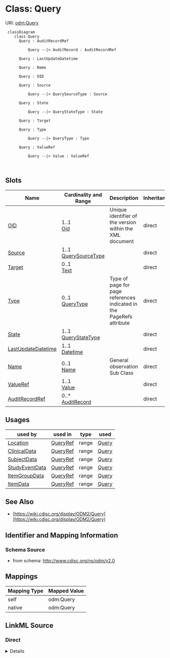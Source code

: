 # Class: Query



URI: [odm:Query](http://www.cdisc.org/ns/odm/v2.0/Query)



```mermaid
 classDiagram
    class Query
      Query : AuditRecordRef
        
          Query --|> AuditRecord : AuditRecordRef
        
      Query : LastUpdateDatetime
        
      Query : Name
        
      Query : OID
        
      Query : Source
        
          Query --|> QuerySourceType : Source
        
      Query : State
        
          Query --|> QueryStateType : State
        
      Query : Target
        
      Query : Type
        
          Query --|> QueryType : Type
        
      Query : ValueRef
        
          Query --|> Value : ValueRef
        
      
```




<!-- no inheritance hierarchy -->


## Slots

| Name | Cardinality and Range | Description | Inheritance |
| ---  | --- | --- | --- |
| [OID](OID.md) | 1..1 <br/> [Oid](Oid.md) | Unique identifier of the version within the XML document | direct |
| [Source](Source.md) | 1..1 <br/> [QuerySourceType](QuerySourceType.md) |  | direct |
| [Target](Target.md) | 0..1 <br/> [Text](Text.md) |  | direct |
| [Type](Type.md) | 0..1 <br/> [QueryType](QueryType.md) | Type of page for page references indicated in the PageRefs attribute | direct |
| [State](State.md) | 1..1 <br/> [QueryStateType](QueryStateType.md) |  | direct |
| [LastUpdateDatetime](LastUpdateDatetime.md) | 1..1 <br/> [Datetime](Datetime.md) |  | direct |
| [Name](Name.md) | 0..1 <br/> [Name](Name.md) | General observation Sub Class | direct |
| [ValueRef](ValueRef.md) | 1..1 <br/> [Value](Value.md) |  | direct |
| [AuditRecordRef](AuditRecordRef.md) | 0..* <br/> [AuditRecord](AuditRecord.md) |  | direct |





## Usages

| used by | used in | type | used |
| ---  | --- | --- | --- |
| [Location](Location.md) | [QueryRef](QueryRef.md) | range | [Query](Query.md) |
| [ClinicalData](ClinicalData.md) | [QueryRef](QueryRef.md) | range | [Query](Query.md) |
| [SubjectData](SubjectData.md) | [QueryRef](QueryRef.md) | range | [Query](Query.md) |
| [StudyEventData](StudyEventData.md) | [QueryRef](QueryRef.md) | range | [Query](Query.md) |
| [ItemGroupData](ItemGroupData.md) | [QueryRef](QueryRef.md) | range | [Query](Query.md) |
| [ItemData](ItemData.md) | [QueryRef](QueryRef.md) | range | [Query](Query.md) |






## See Also

* [https://wiki.cdisc.org/display/ODM2/Query](https://wiki.cdisc.org/display/ODM2/Query)

## Identifier and Mapping Information







### Schema Source


* from schema: http://www.cdisc.org/ns/odm/v2.0





## Mappings

| Mapping Type | Mapped Value |
| ---  | ---  |
| self | odm:Query |
| native | odm:Query |





## LinkML Source

<!-- TODO: investigate https://stackoverflow.com/questions/37606292/how-to-create-tabbed-code-blocks-in-mkdocs-or-sphinx -->

### Direct

<details>
```yaml
name: Query
from_schema: http://www.cdisc.org/ns/odm/v2.0
see_also:
- https://wiki.cdisc.org/display/ODM2/Query
slots:
- OID
- Source
- Target
- Type
- State
- LastUpdateDatetime
- Name
- ValueRef
- AuditRecordRef
slot_usage:
  OID:
    name: OID
    domain_of:
    - Study
    - MetaDataVersion
    - Standard
    - ValueListDef
    - WhereClauseDef
    - StudyEventGroupDef
    - StudyEventDef
    - ItemGroupDef
    - ItemDef
    - CodeList
    - MethodDef
    - ConditionDef
    - CommentDef
    - StudyIndication
    - StudyIntervention
    - StudyObjective
    - StudyEndPoint
    - StudyTargetPopulation
    - StudyEstimand
    - Arm
    - Epoch
    - StudyParameter
    - StudyTiming
    - TransitionTimingConstraint
    - AbsoluteTimingConstraint
    - RelativeTimingConstraint
    - DurationTimingConstraint
    - WorkflowDef
    - Transition
    - Branching
    - Criterion
    - ExceptionEvent
    - User
    - Organization
    - Location
    - SignatureDef
    - Query
    range: oid
    required: true
  Source:
    name: Source
    domain_of:
    - Origin
    - Query
    range: QuerySourceType
    required: true
  Target:
    name: Target
    domain_of:
    - Query
    range: text
  Type:
    name: Type
    domain_of:
    - PDFPageRef
    - Standard
    - StudyEventDef
    - ItemGroupDef
    - Origin
    - Resource
    - MethodDef
    - StudyObjective
    - StudyEndPoint
    - TransitionTimingConstraint
    - RelativeTimingConstraint
    - Branching
    - Organization
    - Query
    range: QueryType
  State:
    name: State
    domain_of:
    - Query
    range: QueryStateType
    required: true
  LastUpdateDatetime:
    name: LastUpdateDatetime
    domain_of:
    - Query
    range: datetime
    required: true
  Name:
    name: Name
    domain_of:
    - Alias
    - MetaDataVersion
    - Standard
    - StudyEventGroupDef
    - StudyEventDef
    - ItemGroupDef
    - Class
    - SubClass
    - SourceItem
    - Resource
    - ItemDef
    - CodeList
    - MethodDef
    - Parameter
    - ReturnValue
    - ConditionDef
    - StudyObjective
    - StudyEndPoint
    - StudyTargetPopulation
    - StudyEstimand
    - Arm
    - Epoch
    - StudyTiming
    - TransitionTimingConstraint
    - AbsoluteTimingConstraint
    - RelativeTimingConstraint
    - DurationTimingConstraint
    - WorkflowDef
    - Transition
    - Branching
    - Criterion
    - ExceptionEvent
    - Organization
    - Location
    - Query
    range: name
  ValueRef:
    name: ValueRef
    domain_of:
    - TrialPhase
    - ParameterValue
    - ItemData
    - Query
    range: Value
    required: true
    minimum_cardinality: 1
    maximum_cardinality: 1
  AuditRecordRef:
    name: AuditRecordRef
    multivalued: true
    domain_of:
    - ReferenceData
    - ClinicalData
    - SubjectData
    - StudyEventData
    - ItemGroupData
    - ItemData
    - Query
    range: AuditRecord
    inlined: true
    inlined_as_list: true
class_uri: odm:Query

```
</details>

### Induced

<details>
```yaml
name: Query
from_schema: http://www.cdisc.org/ns/odm/v2.0
see_also:
- https://wiki.cdisc.org/display/ODM2/Query
slot_usage:
  OID:
    name: OID
    domain_of:
    - Study
    - MetaDataVersion
    - Standard
    - ValueListDef
    - WhereClauseDef
    - StudyEventGroupDef
    - StudyEventDef
    - ItemGroupDef
    - ItemDef
    - CodeList
    - MethodDef
    - ConditionDef
    - CommentDef
    - StudyIndication
    - StudyIntervention
    - StudyObjective
    - StudyEndPoint
    - StudyTargetPopulation
    - StudyEstimand
    - Arm
    - Epoch
    - StudyParameter
    - StudyTiming
    - TransitionTimingConstraint
    - AbsoluteTimingConstraint
    - RelativeTimingConstraint
    - DurationTimingConstraint
    - WorkflowDef
    - Transition
    - Branching
    - Criterion
    - ExceptionEvent
    - User
    - Organization
    - Location
    - SignatureDef
    - Query
    range: oid
    required: true
  Source:
    name: Source
    domain_of:
    - Origin
    - Query
    range: QuerySourceType
    required: true
  Target:
    name: Target
    domain_of:
    - Query
    range: text
  Type:
    name: Type
    domain_of:
    - PDFPageRef
    - Standard
    - StudyEventDef
    - ItemGroupDef
    - Origin
    - Resource
    - MethodDef
    - StudyObjective
    - StudyEndPoint
    - TransitionTimingConstraint
    - RelativeTimingConstraint
    - Branching
    - Organization
    - Query
    range: QueryType
  State:
    name: State
    domain_of:
    - Query
    range: QueryStateType
    required: true
  LastUpdateDatetime:
    name: LastUpdateDatetime
    domain_of:
    - Query
    range: datetime
    required: true
  Name:
    name: Name
    domain_of:
    - Alias
    - MetaDataVersion
    - Standard
    - StudyEventGroupDef
    - StudyEventDef
    - ItemGroupDef
    - Class
    - SubClass
    - SourceItem
    - Resource
    - ItemDef
    - CodeList
    - MethodDef
    - Parameter
    - ReturnValue
    - ConditionDef
    - StudyObjective
    - StudyEndPoint
    - StudyTargetPopulation
    - StudyEstimand
    - Arm
    - Epoch
    - StudyTiming
    - TransitionTimingConstraint
    - AbsoluteTimingConstraint
    - RelativeTimingConstraint
    - DurationTimingConstraint
    - WorkflowDef
    - Transition
    - Branching
    - Criterion
    - ExceptionEvent
    - Organization
    - Location
    - Query
    range: name
  ValueRef:
    name: ValueRef
    domain_of:
    - TrialPhase
    - ParameterValue
    - ItemData
    - Query
    range: Value
    required: true
    minimum_cardinality: 1
    maximum_cardinality: 1
  AuditRecordRef:
    name: AuditRecordRef
    multivalued: true
    domain_of:
    - ReferenceData
    - ClinicalData
    - SubjectData
    - StudyEventData
    - ItemGroupData
    - ItemData
    - Query
    range: AuditRecord
    inlined: true
    inlined_as_list: true
attributes:
  OID:
    name: OID
    description: Unique identifier of the version within the XML document.
    from_schema: http://www.cdisc.org/ns/odm/v2.0
    rank: 1000
    identifier: true
    alias: OID
    owner: Query
    domain_of:
    - Study
    - MetaDataVersion
    - Standard
    - ValueListDef
    - WhereClauseDef
    - StudyEventGroupDef
    - StudyEventDef
    - ItemGroupDef
    - ItemDef
    - CodeList
    - MethodDef
    - ConditionDef
    - CommentDef
    - StudyIndication
    - StudyIntervention
    - StudyObjective
    - StudyEndPoint
    - StudyTargetPopulation
    - StudyEstimand
    - Arm
    - Epoch
    - StudyParameter
    - StudyTiming
    - TransitionTimingConstraint
    - AbsoluteTimingConstraint
    - RelativeTimingConstraint
    - DurationTimingConstraint
    - WorkflowDef
    - Transition
    - Branching
    - Criterion
    - ExceptionEvent
    - User
    - Organization
    - Location
    - SignatureDef
    - Query
    range: oid
    required: true
  Source:
    name: Source
    from_schema: http://www.cdisc.org/ns/odm/v2.0
    rank: 1000
    alias: Source
    owner: Query
    domain_of:
    - Origin
    - Query
    range: QuerySourceType
    required: true
  Target:
    name: Target
    from_schema: http://www.cdisc.org/ns/odm/v2.0
    rank: 1000
    alias: Target
    owner: Query
    domain_of:
    - Query
    range: text
  Type:
    name: Type
    description: Type of page for page references indicated in the PageRefs attribute.
    from_schema: http://www.cdisc.org/ns/odm/v2.0
    rank: 1000
    alias: Type
    owner: Query
    domain_of:
    - PDFPageRef
    - Standard
    - StudyEventDef
    - ItemGroupDef
    - Origin
    - Resource
    - MethodDef
    - StudyObjective
    - StudyEndPoint
    - TransitionTimingConstraint
    - RelativeTimingConstraint
    - Branching
    - Organization
    - Query
    range: QueryType
  State:
    name: State
    from_schema: http://www.cdisc.org/ns/odm/v2.0
    rank: 1000
    alias: State
    owner: Query
    domain_of:
    - Query
    range: QueryStateType
    required: true
  LastUpdateDatetime:
    name: LastUpdateDatetime
    from_schema: http://www.cdisc.org/ns/odm/v2.0
    rank: 1000
    alias: LastUpdateDatetime
    owner: Query
    domain_of:
    - Query
    range: datetime
    required: true
  Name:
    name: Name
    description: General observation Sub Class.
    from_schema: http://www.cdisc.org/ns/odm/v2.0
    rank: 1000
    alias: Name
    owner: Query
    domain_of:
    - Alias
    - MetaDataVersion
    - Standard
    - StudyEventGroupDef
    - StudyEventDef
    - ItemGroupDef
    - Class
    - SubClass
    - SourceItem
    - Resource
    - ItemDef
    - CodeList
    - MethodDef
    - Parameter
    - ReturnValue
    - ConditionDef
    - StudyObjective
    - StudyEndPoint
    - StudyTargetPopulation
    - StudyEstimand
    - Arm
    - Epoch
    - StudyTiming
    - TransitionTimingConstraint
    - AbsoluteTimingConstraint
    - RelativeTimingConstraint
    - DurationTimingConstraint
    - WorkflowDef
    - Transition
    - Branching
    - Criterion
    - ExceptionEvent
    - Organization
    - Location
    - Query
    range: name
  ValueRef:
    name: ValueRef
    from_schema: http://www.cdisc.org/ns/odm/v2.0
    rank: 1000
    alias: ValueRef
    owner: Query
    domain_of:
    - TrialPhase
    - ParameterValue
    - ItemData
    - Query
    range: Value
    required: true
    minimum_cardinality: 1
    maximum_cardinality: 1
  AuditRecordRef:
    name: AuditRecordRef
    from_schema: http://www.cdisc.org/ns/odm/v2.0
    rank: 1000
    multivalued: true
    alias: AuditRecordRef
    owner: Query
    domain_of:
    - ReferenceData
    - ClinicalData
    - SubjectData
    - StudyEventData
    - ItemGroupData
    - ItemData
    - Query
    range: AuditRecord
    inlined: true
    inlined_as_list: true
class_uri: odm:Query

```
</details>